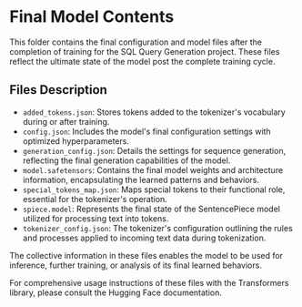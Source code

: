 # Final Model Contents

This folder contains the final configuration and model files after the completion of training for the SQL Query Generation project. These files reflect the ultimate state of the model post the complete training cycle.

## Files Description

- `added_tokens.json`: Stores tokens added to the tokenizer's vocabulary during or after training.
- `config.json`: Includes the model's final configuration settings with optimized hyperparameters.
- `generation_config.json`: Details the settings for sequence generation, reflecting the final generation capabilities of the model.
- `model.safetensors`: Contains the final model weights and architecture information, encapsulating the learned patterns and behaviors.
- `special_tokens_map.json`: Maps special tokens to their functional role, essential for the tokenizer's operation.
- `spiece.model`: Represents the final state of the SentencePiece model utilized for processing text into tokens.
- `tokenizer_config.json`: The tokenizer's configuration outlining the rules and processes applied to incoming text data during tokenization.

The collective information in these files enables the model to be used for inference, further training, or analysis of its final learned behaviors.

For comprehensive usage instructions of these files with the Transformers library, please consult the Hugging Face documentation.
